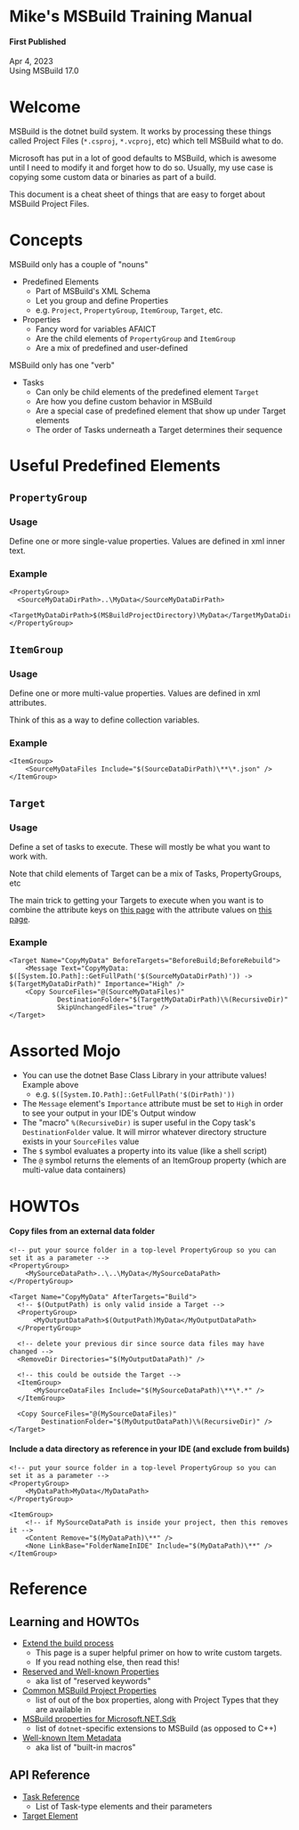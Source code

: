 # Mike's MSBuild Training Manual

#### First Published
Apr 4, 2023\
Using MSBuild 17.0

# Welcome

MSBuild is the dotnet build system. It works by processing these things called Project Files (`*.csproj`, `*.vcproj`, etc) which tell MSBuild what to do.

Microsoft has put in a lot of good defaults to MSBuild, which is awesome until I need to modify it and forget how to do so. Usually, my use case is copying some custom data or binaries as part of a build.

This document is a cheat sheet of things that are easy to forget about MSBuild Project Files.

# Concepts

MSBuild only has a couple of "nouns"

* Predefined Elements
  * Part of MSBuild's XML Schema
  * Let you group and define Properties
  * e.g. `Project`, `PropertyGroup`, `ItemGroup`, `Target`, etc.
* Properties
  * Fancy word for variables AFAICT
  * Are the child elements of `PropertyGroup` and `ItemGroup`
  * Are a mix of predefined and user-defined

MSBuild only has one "verb"

* Tasks
  * Can only be child elements of the predefined element `Target`
  * Are how you define custom behavior in MSBuild
  * Are a special case of predefined element that show up under Target elements
  * The order of Tasks underneath a Target determines their sequence
  
# Useful Predefined Elements

## `PropertyGroup`

### Usage

Define one or more single-value properties. Values are defined in xml inner text.

### Example

```
<PropertyGroup>
  <SourceMyDataDirPath>..\MyData</SourceMyDataDirPath>
  <TargetMyDataDirPath>$(MSBuildProjectDirectory)\MyData</TargetMyDataDirPath>
</PropertyGroup>
```

## `ItemGroup`

### Usage

Define one or more multi-value properties. Values are defined in xml attributes.

Think of this as a way to define collection variables.

### Example

```
<ItemGroup>
    <SourceMyDataFiles Include="$(SourceDataDirPath)\**\*.json" />
</ItemGroup>
```

## `Target`

### Usage

Define a set of tasks to execute. These will mostly be what you want to work with.

Note that child elements of Target can be a mix of Tasks, PropertyGroups, etc

The main trick to getting your Targets to execute when you want is to combine the attribute keys on [this page](https://learn.microsoft.com/en-us/visualstudio/msbuild/target-build-order) with the attribute values on [this page](https://learn.microsoft.com/en-us/visualstudio/msbuild/how-to-extend-the-visual-studio-build-process).

### Example

```
<Target Name="CopyMyData" BeforeTargets="BeforeBuild;BeforeRebuild">
    <Message Text="CopyMyData: $([System.IO.Path]::GetFullPath('$(SourceMyDataDirPath)')) -> $(TargetMyDataDirPath)" Importance="High" />
    <Copy SourceFiles="@(SourceMyDataFiles)"
            DestinationFolder="$(TargetMyDataDirPath)\%(RecursiveDir)"
            SkipUnchangedFiles="true" />
</Target>
```

# Assorted Mojo

* You can use the dotnet Base Class Library in your attribute values! Example above
  * e.g. `$([System.IO.Path]::GetFullPath('$(DirPath)'))`
* The `Message` element's `Importance` attribute must be set to `High` in order to see your output in your IDE's Output window
* The "macro" `%(RecursiveDir)` is super useful in the Copy task's `DestinationFolder` value. It will mirror whatever directory structure exists in your `SourceFiles` value
* The `$` symbol evaluates a property into its value (like a shell script)
* The `@` symbol returns the elements of an ItemGroup property (which are multi-value data containers)

# HOWTOs

#### Copy files from an external data folder
```
<!-- put your source folder in a top-level PropertyGroup so you can set it as a parameter -->
<PropertyGroup>
    <MySourceDataPath>..\..\MyData</MySourceDataPath>
</PropertyGroup>

<Target Name="CopyMyData" AfterTargets="Build">
  <!-- $(OutputPath) is only valid inside a Target -->
  <PropertyGroup>
      <MyOutputDataPath>$(OutputPath)MyData</MyOutputDataPath>
  </PropertyGroup>
  
  <!-- delete your previous dir since source data files may have changed -->
  <RemoveDir Directories="$(MyOutputDataPath)" />
  
  <!-- this could be outside the Target -->
  <ItemGroup>
      <MySourceDataFiles Include="$(MySourceDataPath)\**\*.*" />
  </ItemGroup>
  
  <Copy SourceFiles="@(MySourceDataFiles)"
        DestinationFolder="$(MyOutputDataPath)\%(RecursiveDir)" />
</Target>
```

#### Include a data directory as reference in your IDE (and exclude from builds)
```
<!-- put your source folder in a top-level PropertyGroup so you can set it as a parameter -->
<PropertyGroup>
    <MyDataPath>MyData</MyDataPath>
</PropertyGroup>

<ItemGroup>
    <!-- if MySourceDataPath is inside your project, then this removes it -->
    <Content Remove="$(MyDataPath)\**" />
    <None LinkBase="FolderNameInIDE" Include="$(MyDataPath)\**" />
</ItemGroup>
```

# Reference

## Learning and HOWTOs

* [Extend the build process](https://learn.microsoft.com/en-us/visualstudio/msbuild/how-to-extend-the-visual-studio-build-process)
  * This page is a super helpful primer on how to write custom targets.
  * If you read nothing else, then read this!
* [Reserved and Well-known Properties](https://learn.microsoft.com/en-us/visualstudio/msbuild/msbuild-reserved-and-well-known-properties)
  * aka list of "reserved keywords"
* [Common MSBuild Project Properties](https://learn.microsoft.com/en-us/visualstudio/msbuild/common-msbuild-project-properties)
  * list of out of the box properties, along with Project Types that they are available in
* [MSBuild properties for Microsoft.NET.Sdk](https://learn.microsoft.com/en-us/dotnet/core/project-sdk/msbuild-props)
  * list of `dotnet`-specific extensions to MSBuild (as opposed to C++)
* [Well-known Item Metadata](https://learn.microsoft.com/en-us/visualstudio/msbuild/msbuild-well-known-item-metadata)
  * aka list of "built-in macros"

## API Reference

* [Task Reference](https://learn.microsoft.com/en-us/visualstudio/msbuild/msbuild-task-reference)
  * List of Task-type elements and their parameters
* [Target Element](https://learn.microsoft.com/en-us/visualstudio/msbuild/target-element-msbuild)
